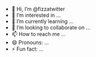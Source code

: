 - 👋 Hi, I’m @fizzatwitter
- 👀 I’m interested in ...
- 🌱 I’m currently learning ...
- 💞️ I’m looking to collaborate on ...
- 📫 How to reach me ...
- 😄 Pronouns: ...
- ⚡ Fun fact: ...

<!---
fizzatwitter/fizzatwitter is a ✨ special ✨ repository because its `README.md` (this file) appears on your GitHub profile.
You can click the Preview link to take a look at your changes.
--->
